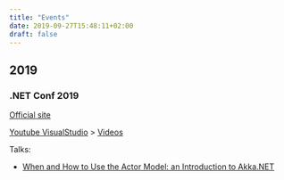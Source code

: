 ```yaml
---
title: "Events"
date: 2019-09-27T15:48:11+02:00
draft: false
---
```


## 2019

### .NET Conf 2019

[Official site](https://www.dotnetconf.net/)

[Youtube VisualStudio](https://www.youtube.com/user/VisualStudio) > [Videos](https://www.youtube.com/playlist?list=PLReL099Y5nRd04p81Q7p5TtyjCrj9tz1t)

Talks:

- [When and How to Use the Actor Model: an Introduction to Akka.NET](https://www.slideshare.net/mobile/petabridge/net-conf-2019-when-and-how-to-use-the-actor-model-an-introduction-to-akkanet)
